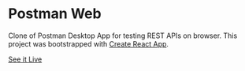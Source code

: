 # Postman Web

Clone of Postman Desktop App for testing REST APIs on browser. This project was bootstrapped with [Create React App](https://github.com/facebook/create-react-app).


[See it Live](https://apostman.netlify.app/)